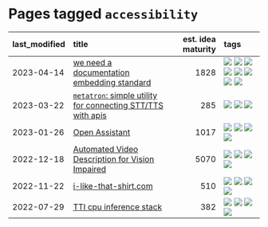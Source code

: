 # Pages tagged `accessibility`

|last_modified|title|est. idea maturity|tags
|:---|:---|---:|:---|
|2023-04-14|[we need a documentation embedding standard](../doc-embed-standard.md)|1828|[![](https://img.shields.io/badge/tag-accessibility-d548d8)](../tags/accessibility.md) [![](https://img.shields.io/badge/tag-documentation-e8ae48)](../tags/documentation.md) [![](https://img.shields.io/badge/tag-embedding-b5ec2c)](../tags/embedding.md) [![](https://img.shields.io/badge/tag-nlp-f76896)](../tags/nlp.md) [![](https://img.shields.io/badge/tag-querying-0e5ec)](../tags/querying.md) [![](https://img.shields.io/badge/tag-readthedocs-36f98)](../tags/readthedocs.md) [![](https://img.shields.io/badge/tag-service-3a9a4f)](../tags/service.md) [![](https://img.shields.io/badge/tag-standard-d9f12f)](../tags/standard.md)|
|2023-03-22|[`metatron`: simple utility for connecting STT/TTS with apis](../metatron.md)|285|[![](https://img.shields.io/badge/tag-accessibility-d548d8)](../tags/accessibility.md) [![](https://img.shields.io/badge/tag-tooling-834fc2)](../tags/tooling.md) [![](https://img.shields.io/badge/tag-wip-4d35f9)](../tags/wip.md)|
|2023-01-26|[Open Assistant](../open-assistant.md)|1017|[![](https://img.shields.io/badge/tag-accessibility-d548d8)](../tags/accessibility.md) [![](https://img.shields.io/badge/tag-publicgood-da6994)](../tags/publicgood.md) [![](https://img.shields.io/badge/tag-stability-734214)](../tags/stability.md) [![](https://img.shields.io/badge/tag-wip-4d35f9)](../tags/wip.md)|
|2022-12-18|[Automated Video Description for Vision Impaired](../automated-video-description.md)|5070|[![](https://img.shields.io/badge/tag-accessibility-d548d8)](../tags/accessibility.md) [![](https://img.shields.io/badge/tag-dataset-4a3565)](../tags/dataset.md) [![](https://img.shields.io/badge/tag-foundation-98b52b)](../tags/foundation.md) [![](https://img.shields.io/badge/tag-publicgood-da6994)](../tags/publicgood.md)|
|2022-11-22|[i-like-that-shirt.com](../ilikethatshirt.com.md)|510|[![](https://img.shields.io/badge/tag-accessibility-d548d8)](../tags/accessibility.md) [![](https://img.shields.io/badge/tag-completed-fda5ff)](../tags/completed.md) [![](https://img.shields.io/badge/tag-publicgood-da6994)](../tags/publicgood.md) [![](https://img.shields.io/badge/tag-tooling-834fc2)](../tags/tooling.md)|
|2022-07-29|[TTI cpu inference stack](../TTI-cpu-inference-stack.md)|382|[![](https://img.shields.io/badge/tag-accessibility-d548d8)](../tags/accessibility.md) [![](https://img.shields.io/badge/tag-stability-734214)](../tags/stability.md) [![](https://img.shields.io/badge/tag-tooling-834fc2)](../tags/tooling.md) [![](https://img.shields.io/badge/tag-wip-4d35f9)](../tags/wip.md)|